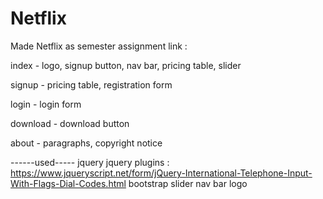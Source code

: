 # Netflix
Made Netflix as semester assignment 
link : 

index - logo, signup button, nav bar, pricing table, slider 

signup - pricing table, registration form

login - login form

download - download button

about - paragraphs, copyright notice


------used-----
jquery
jquery plugins : https://www.jqueryscript.net/form/jQuery-International-Telephone-Input-With-Flags-Dial-Codes.html
bootstrap
slider
nav bar
logo
 
